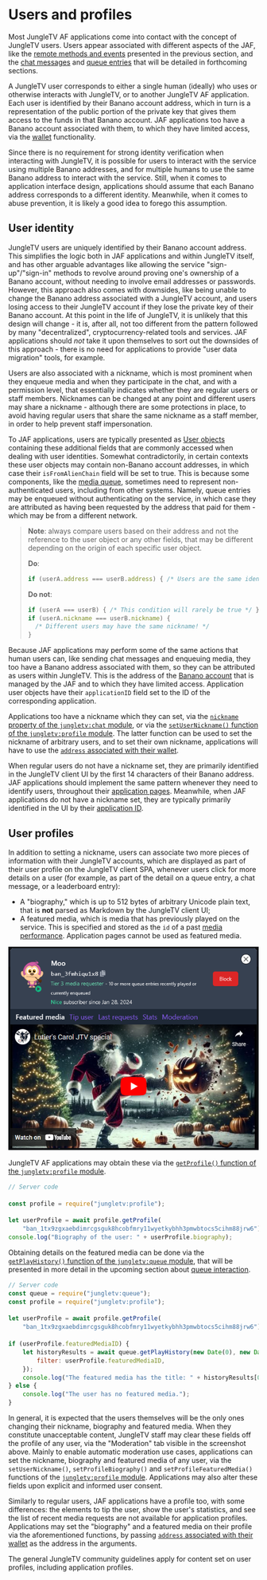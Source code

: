 # Users and profiles

Most JungleTV AF applications come into contact with the concept of JungleTV users.
Users appear associated with different aspects of the JAF, like the [remote methods and events](./rpc.md) presented in the previous section, and the [chat messages](./chat.md) and [queue entries](./queue.md) that will be detailed in forthcoming sections.

A JungleTV user corresponds to either a single human (ideally) who uses or otherwise interacts with JungleTV, or to another JungleTV AF application.
Each user is identified by their Banano account address, which in turn is a representation of the public portion of the private key that gives them access to the funds in that Banano account.
JAF applications too have a Banano account associated with them, to which they have limited access, via the [wallet](./wallet.md) functionality.

Since there is no requirement for strong identity verification when interacting with JungleTV, it is possible for users to interact with the service using multiple Banano addresses, and for multiple humans to use the same Banano address to interact with the service.
Still, when it comes to application interface design, applications should assume that each Banano address corresponds to a different identity.
Meanwhile, when it comes to abuse prevention, it is likely a good idea to forego this assumption.

## User identity

JungleTV users are uniquely identified by their Banano account address.
This simplifies the logic both in JAF applications and within JungleTV itself, and has other arguable advantages like allowing the service "sign-up"/"sign-in" methods to revolve around proving one's ownership of a Banano account, without needing to involve email addresses or passwords.
However, this approach also comes with downsides, like being unable to change the Banano address associated with a JungleTV account, and users losing access to their JungleTV account if they lose the private key of their Banano account.
At this point in the life of JungleTV, it is unlikely that this design will change - it is, after all, not too different from the pattern followed by many "decentralized", cryptocurrency-related tools and services.
JAF applications should _not_ take it upon themselves to sort out the downsides of this approach - there is no need for applications to provide "user data migration" tools, for example.

Users are also associated with a nickname, which is most prominent when they enqueue media and when they participate in the chat, and with a permission level, that essentially indicates whether they are regular users or staff members.
Nicknames can be changed at any point and different users may share a nickname - although there are some protections in place, to avoid having regular users that share the same nickname as a staff member, in order to help prevent staff impersonation.

To JAF applications, users are typically presented as [User objects](../reference/server/common_types.md#user-object) containing these additional fields that are commonly accessed when dealing with user identities.
Somewhat contradictorily, in certain contexts these user objects may contain non-Banano account addresses, in which case their `isFromAlienChain` field will be set to true.
This is because some components, like the [media queue](./queue.md), sometimes need to represent non-authenticated users, including from other systems.
Namely, queue entries may be enqueued without authenticating on the service, in which case they are attributed as having been requested by the address that paid for them - which may be from a different network.

> **Note**: always compare users based on their address and not the reference to the user object or any other fields, that may be different depending on the origin of each specific user object.
>
> **Do**:
> ```js
> if (userA.address === userB.address) { /* Users are the same identity */ }
> ```
>
> **Do not**:
> ```js
> if (userA === userB) { /* This condition will rarely be true */ }
> if (userA.nickname === userB.nickname) {
>   /* Different users may have the same nickname! */
> }
> ```

Because JAF applications may perform some of the same actions that human users can, like sending chat messages and enqueuing media, they too have a Banano address associated with them, so they can be attributed as users within JungleTV.
This is the address of the [Banano account](./wallet.md) that is managed by the JAF and to which they have limited access.
Application user objects have their `applicationID` field set to the ID of the corresponding application.

Applications too have a nickname which they can set, via the [`nickname` property of the `jungletv:chat` module](../reference/server/jungletv_chat.md#nickname), or via the [`setUserNickname()` function of the `jungletv:profile` module](../reference/server/jungletv_profile.md#setusernickname).
The latter function can be used to set the nickname of arbitrary users, and to set their own nickname, applications will have to use the [`address` associated with their wallet](../reference/server/jungletv_wallet.md#address).

When regular users do not have a nickname set, they are primarily identified in the JungleTV client UI by the first 14 characters of their Banano address.
JAF applications should implement the same pattern whenever they need to identify users, throughout their [application pages](./pages.md).
Meanwhile, when JAF applications do not have a nickname set, they are typically primarily identified in the UI by their [application ID](./applications_and_files.md#application-properties).

## User profiles

In addition to setting a nickname, users can associate two more pieces of information with their JungleTV accounts, which are displayed as part of their user profile on the JungleTV client SPA, whenever users click for more details on a user (for example, as part of the detail on a queue entry, a chat message, or a leaderboard entry):

- A "biography," which is up to 512 bytes of arbitrary Unicode plain text, that is **not** parsed as Markdown by the JungleTV client UI;
- A featured media, which is media that has previously played on the service.
  This is specified and stored as the `id` of a past [media performance](../reference/server/jungletv_queue.md#media-performance-object).
  Application pages cannot be used as featured media.

![Example of a user profile with a featured media, as displayed on the JungleTV client](../assets/manual/jungletv_user_profile_example.png)

JungleTV AF applications may obtain these via the [`getProfile()` function of the `jungletv:profile` module](../reference/server/jungletv_profile.md#getprofile).

```js
// Server code

const profile = require("jungletv:profile");

let userProfile = await profile.getProfile(
    "ban_1tx9zgxaebdimrcgsguk8hcobfmry11wyetkybhh3pmwbtocs5cihm88jrw6");
console.log("Biography of the user: " + userProfile.biography);
```

Obtaining details on the featured media can be done via the [`getPlayHistory()` function of the `jungletv:queue` module](../reference/server/jungletv_queue.md#getplayhistory), that will be presented in more detail in the upcoming section about [queue interaction](./queue.md#accessing-the-history).

```js
// Server code
const queue = require("jungletv:queue");
const profile = require("jungletv:profile");

let userProfile = await profile.getProfile(
    "ban_1tx9zgxaebdimrcgsguk8hcobfmry11wyetkybhh3pmwbtocs5cihm88jrw6");

if (userProfile.featuredMediaID) {
    let historyResults = await queue.getPlayHistory(new Date(0), new Date(), {
        filter: userProfile.featuredMediaID,
    });
    console.log("The featured media has the title: " + historyResults[0].media.title);
} else {
    console.log("The user has no featured media.");
}
```

In general, it is expected that the users themselves will be the only ones changing their nickname, biography and featured media.
When they constitute unacceptable content, JungleTV staff may clear these fields off the profile of any user, via the "Moderation" tab visible in the screenshot above.
Mainly to enable automatic moderation use cases, applications can set the nickname, biography and featured media of any user, via the `setUserNickname()`, `setProfileBiography()` and `setProfileFeaturedMedia()` functions of the [`jungletv:profile` module](../reference/server/jungletv_profile.md).
Applications may also alter these fields upon explicit and informed user consent.

Similarly to regular users, JAF applications have a profile too, with some differences: the elements to tip the user, show the user's statistics, and see the list of recent media requests are not available for application profiles.
Applications may set the "biography" and a featured media on their profile via the aforementioned functions, by passing [`address` associated with their wallet](../reference/server/jungletv_wallet.md#address) as the address in the arguments.

The general JungleTV community guidelines apply for content set on user profiles, including application profiles.